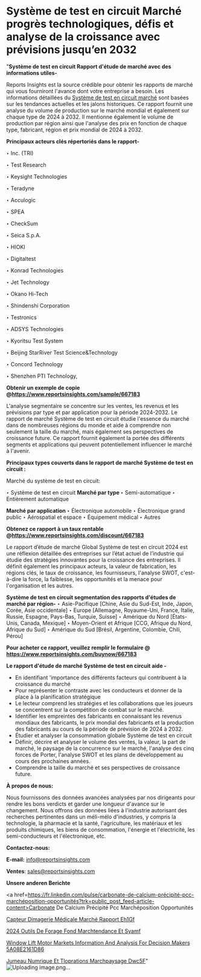 # Système de test en circuit Marché progrès technologiques, défis et analyse de la croissance avec prévisions jusqu’en 2032

"<strong>Système de test en circuit Rapport d'étude de marché avec des informations utiles-</strong>

Reports Insights est la source crédible pour obtenir les rapports de marché qui vous fourniront l'avance dont votre entreprise a besoin. Les informations détaillées du <a href=https://www.reportsinsights.com/sample/667183>Système de test en circuit marché</a> sont basées sur les tendances actuelles et les jalons historiques. Ce rapport fournit une analyse du volume de production sur le marché mondial et également sur chaque type de 2024 à 2032. Il mentionne également le volume de production par région ainsi que l'analyse des prix en fonction de chaque type, fabricant, région et prix mondial de 2024 à 2032.

<b>Principaux acteurs clés répertoriés dans le rapport-</b>

‣ Inc. (TRI)

‣ Test Research

‣ Keysight Technologies

‣ Teradyne

‣ Acculogic

‣ SPEA

‣ CheckSum

‣ Seica S.p.A.

‣ HIOKI

‣ Digitaltest

‣ Konrad Technologies

‣ Jet Technology

‣ Okano Hi-Tech

‣ Shindenshi Corporation

‣ Testronics

‣ ADSYS Technologies

‣ Kyoritsu Test System

‣ Beijing StarRiver Test Science&Technology

‣ Concord Technology

‣ Shenzhen PTI Technology,

<strong><b>Obtenir un exemple de copie @</b></strong><a href=https://www.reportsinsights.com/sample/667183><strong><b>https://www.reportsinsights.com/sample/667183</b></strong></a>

L'analyse segmentaire se concentre sur les ventes, les revenus et les prévisions par type et par application pour la période 2024-2032. Le rapport de marché Système de test en circuit étudie l'essence du marché dans de nombreuses régions du monde et aide à comprendre non seulement la taille du marché, mais également ses perspectives de croissance future. Ce rapport fournit également la portée des différents segments et applications qui peuvent potentiellement influencer le marché à l'avenir.

<strong>Principaux types couverts dans le rapport de marché Système de test en circuit :</strong>

Marché du système de test en circuit:

‣  Système de test en circuit <strong> Marché <strong> par type </strong> </strong>
‣ Semi-automatique
‣ Entièrement automatique

<strong>Marché par application </strong>
‣ Électronique automobile
‣ Électronique grand public
‣ Aérospatial et espace
‣ Équipement médical
‣ Autres

<strong><b>Obtenez ce rapport à un taux rentable @</b></strong><a href=https://www.reportsinsights.com/discount/667183><strong><b>https://www.reportsinsights.com/discount/667183</b></strong></a>

Le rapport d’étude de marché Global Système de test en circuit 2024 est une réflexion détaillée des entreprises sur l’état actuel de l’industrie qui étudie des stratégies innovantes pour la croissance des entreprises. Il définit également les principaux acteurs, la valeur de fabrication, les régions clés, le taux de croissance, les fournisseurs, l'analyse SWOT, c'est-à-dire la force, la faiblesse, les opportunités et la menace pour l'organisation et les autres.

<strong>Système de test en circuit segmentation des rapports d'études de marché par région-</strong>
‣ Asie-Pacifique [Chine, Asie du Sud-Est, Inde, Japon, Corée, Asie occidentale]
‣ Europe [Allemagne, Royaume-Uni, France, Italie, Russie, Espagne, Pays-Bas, Turquie, Suisse]
‣ Amérique du Nord [États-Unis, Canada, Mexique]
‣ Moyen-Orient et Afrique [CCG, Afrique du Nord, Afrique du Sud]
‣ Amérique du Sud [Brésil, Argentine, Colombie, Chili, Pérou]

<strong>Pour acheter ce rapport, veuillez remplir le formulaire @   <a href=https://www.reportsinsights.com/buynow/667183>https://www.reportsinsights.com/buynow/667183</a></strong>

<strong>Le rapport d'étude de marché Système de test en circuit aide -</strong>
<ul>
  <li>En identifiant 'importance des différents facteurs qui contribuent à la croissance du marché</li>
  <li>Pour représenter le contraste avec les conducteurs et donner de la place à la planification stratégique</li>
  <li>Le lecteur comprend les stratégies et les collaborations que les joueurs se concentrent sur la compétition de combat sur le marché.</li>
  <li>Identifier les empreintes des fabricants en connaissant les revenus mondiaux des fabricants, le prix mondial des fabricants et la production des fabricants au cours de la période de prévision de 2024 à 2032.</li>
  <li>Étudier et analyser la consommation globale Système de test en circuit</li>
  <li>Définir, décrire et analyser le volume des ventes, la valeur, la part de marché, le paysage de la concurrence sur le marché, l'analyse des cinq forces de Porter, l'analyse SWOT et les plans de développement au cours des prochaines années.</li>
  <li>Comprendre la taille du marché et ses perspectives de croissance future.</li>
</ul>
<strong>À propos de nous:</strong>

Nous fournissons des données avancées analysées par nos dirigeants pour rendre les bons verdicts et garder une longueur d'avance sur le changement. Nous offrons des données liées à l'industrie autorisant des recherches pertinentes dans un méli-mélo d'industries, y compris la technologie, la pharmacie et la santé, l'agriculture, les matériaux et les produits chimiques, les biens de consommation, l'énergie et l'électricité, les semi-conducteurs et l'électronique, etc.

<strong>Contactez-nous:</strong>

<strong>E-mail:</strong> <a href=mailto:info@reportsinsights.com>info@reportsinsights.com</a>

<strong>Ventes</strong>: <a href=mailto:sales@reportsinsights.com>sales@reportsinsights.com</a>

<strong>Unsere anderen Berichte</strong>

<a href=https://fr.linkedin.com/pulse/carbonate-de-calcium-précipité-pcc-marchéposition-opportunités?trk=public_post_feed-article-content>Carbonate De Calcium Précipité Pcc Marchéposition Opportunités</a>

<a href=https://fr.linkedin.com/pulse/capteur-dimagerie-médicale-marché-rapport-eh1gf/>Capteur Dimagerie Médicale Marché Rapport Eh1Gf</a>

<a href=https://www.linkedin.com/pulse/2024-outils-de-forage-fond-march%C3%A9tendance-et-syamf/>2024 Outils De Forage Fond Marchtendance Et Syamf</a>

<a href=https://medium.com/@reportsinsights.aj/window-lift-motor-markets-information-and-analysis-for-decision-makers-5a08e2161d86>Window Lift Motor Markets Information And Analysis For Decision Makers 5A08E2161D86</a>

<a href=https://www.linkedin.com/pulse/jumeau-num%C3%A9rique-et-t%C3%A9l%C3%A9op%C3%A9rations-march%C3%A9paysage-dwc5f/>Jumeau Numrique Et Tloprations Marchpaysage Dwc5F</a>"
![Uploading image.png…]()
